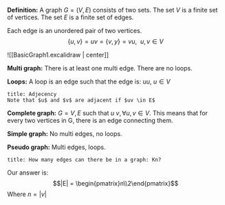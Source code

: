**Definition:** A graph $G=(V,E)$ consists of two sets. The set $V$ is a finite set of vertices. The set $E$ is a finite set of edges.

Each edge is an unordered pair of two vertices.
$$\{u,v\} = uv = \{v,y\} = vu, \ \ u,v\in V$$

![[BasicGraph1.excalidraw | center]]


**Multi graph:** There is at least one multi edge. There are no loops.

**Loops:** A loop is an edge such that the edge is: $uu, \ u\in{V}$

```ad-note
title: Adjecency
Note that $u$ and $v$ are adjacent if $uv \in E$
```

**Complete graph:** $G = {V,E}$ such that $u~v, \forall{u,v} \in V$. This means that for every two vertices in G, there is an edge connecting them.

**Simple graph:** No multi edges, no loops. 

**Pseudo graph:** Multi edges, loops.

```ad-question
title: How many edges can there be in a graph: Kn? 

```

Our answer is: $$|E| = \begin{pmatrix}n\\2\end{pmatrix}$$
Where $n = |v|$